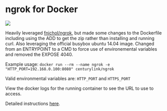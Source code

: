 ngrok for Docker
============
[![](https://badge.imagelayers.io/centurylink/ngrok.svg)](https://imagelayers.io/?images=centurylink/ngrok:latest 'Get your own badge on imagelayers.io')

Heavily leveraged [fnichol/ngrok](https://registry.hub.docker.com/u/fnichol/ngrok/), but made some changes to the Dockerfile including using the ADD to get the zip rather than installing and running curl. Also leveraging the official busybox ubuntu 14.04 image. Changed from an ENTRYPOINT to a CMD to force use of environemental variables and removed the EXPOSE 4040.

Example usage:
`docker run --rm --name ngrok -e "HTTP_PORT=192.168.0.100:8080" centurylink/ngrok`

Valid environmental variables are: `HTTP_PORT` and `HTTPS_PORT`

View the docker logs for the running container to see the URL to use to access.

Detailed instructions [here](https://ngrok.com).  


